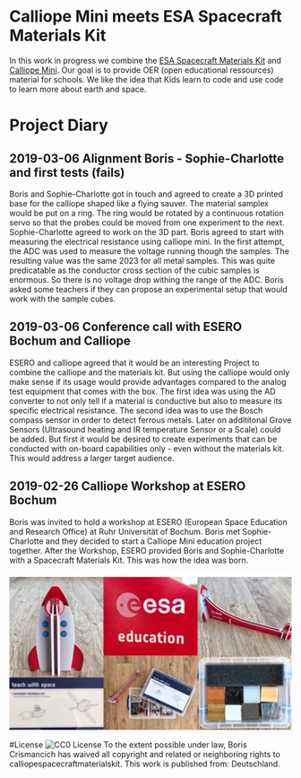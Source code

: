 # Calliope Mini meets ESA Spacecraft Materials Kit
In this work in progress we combine the [ESA Spacecraft Materials Kit](http://www.esa.int/Education/Teachers_Corner/Spacecraft_materials_kit_-_Discovering_the_different_properties_of_materials_Teach_with_space_PR07) and [Calliope Mini](https://www.calliope.cc). Our goal is to provide OER (open educational ressources) material for schools. We like the idea that Kids learn to code and use code to learn more about earth and space.

# Project Diary

## 2019-03-06 Alignment Boris - Sophie-Charlotte and first tests (fails)
Boris and Sophie-Charlotte got in touch and agreed to create a 3D printed base for the calliope shaped like a flying sauver. The material samplex would be put on a ring. The ring would be rotated by a continuous rotation servo so that the probes could be moved from one experiment to the next. Sophie-Charlotte agreed to work on the 3D part. Boris agreed to start with measuring the electrical resistance using calliope mini. In the first attempt, the ADC was used to measure the voltage running though the samples. The resulting value was the same 2023 for all metal samples. This was quite predicatable as the conductor cross section of the cubic samples is enormous. So there is no voltage drop withing the range of the ADC. Boris asked some teachers if they can propose an experimental setup that would work with the sample cubes.

## 2019-03-06 Conference call with ESERO Bochum and Calliope
ESERO and calliope agreed that it would be an interesting Project to combine the calliope and the materials kit. But using the calliope would only make sense if its usage would provide advantages compared to the analog test equipment that comes with the box. The first idea was using the AD converter to not only tell if a material is conductive but also to measure its specific electrical resistance. The second idea was to use the Bosch compass sensor in order to detect ferrous metals. Later on addititonal Grove Sensors (Ultrasound heating and IR temperature Sensor or a Scale) could be added. But first it would be desired to create experiments that can be conducted with on-board capabilities only - even without the materials kit. This would address a larger target audience.

## 2019-02-26 Calliope Workshop at ESERO Bochum
Boris was invited to hold a workshop at ESERO (European Space Education and Research Office) at Ruhr Universität of Bochum. Boris met Sophie-Charlotte and they decided to start a Calliope Mini education project together. After the Workshop, ESERO provided Boris and Sophie-Charlotte with a Spacecraft Materials Kit. This was how the idea was born.

![Picture of Spacecraft Materials Kit](https://raw.githubusercontent.com/crismancich/calliopespacecraftmaterialskit/master/esa_spacecraft_materials_kit.jpg)

#License
![CC0 License](http://i.creativecommons.org/p/zero/1.0/88x31.png)
To the extent possible under law, Boris Crismancich has waived all copyright and related or neighboring rights to calliopespacecraftmaterialskit. This work is published from: Deutschland.



